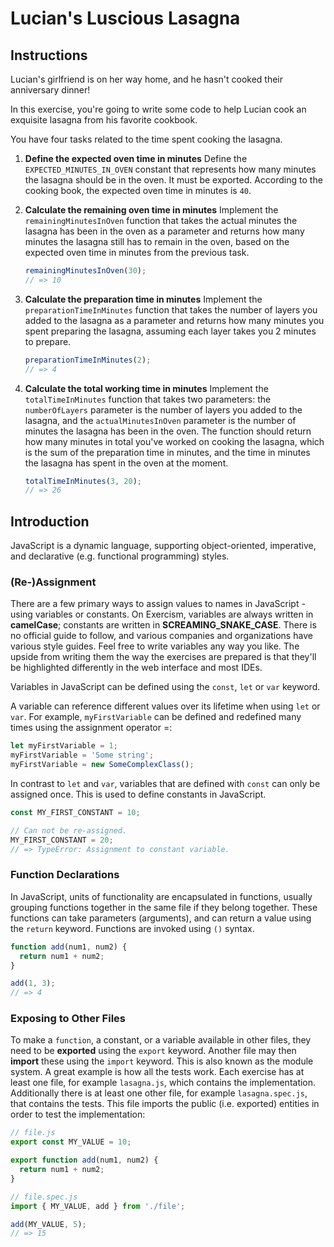 # Lucian's Luscious Lasagna

## Instructions

Lucian's girlfriend is on her way home, and he hasn't cooked their anniversary dinner!

In this exercise, you're going to write some code to help Lucian cook an exquisite lasagna from his favorite cookbook.

You have four tasks related to the time spent cooking the lasagna.

1. **Define the expected oven time in minutes**
Define the ``EXPECTED_MINUTES_IN_OVEN`` constant that represents how many minutes the lasagna should be in the oven. It must be exported. According to the cooking book, the expected oven time in minutes is ``40``.
2. **Calculate the remaining oven time in minutes**
Implement the ``remainingMinutesInOven`` function that takes the actual minutes the lasagna has been in the oven as a parameter and returns how many minutes the lasagna still has to remain in the oven, based on the expected oven time in minutes from the previous task.

    ```javascript
    remainingMinutesInOven(30);
    // => 10
    ```

3. **Calculate the preparation time in minutes**
Implement the ``preparationTimeInMinutes`` function that takes the number of layers you added to the lasagna as a parameter and returns how many minutes you spent preparing the lasagna, assuming each layer takes you 2 minutes to prepare.

    ```javascript
    preparationTimeInMinutes(2);
    // => 4
    ```

4. **Calculate the total working time in minutes**
Implement the ``totalTimeInMinutes`` function that takes two parameters: the ``numberOfLayers`` parameter is the number of layers you added to the lasagna, and the ``actualMinutesInOven`` parameter is the number of minutes the lasagna has been in the oven. The function should return how many minutes in total you've worked on cooking the lasagna, which is the sum of the preparation time in minutes, and the time in minutes the lasagna has spent in the oven at the moment.

    ```javascript
    totalTimeInMinutes(3, 20);
    // => 26
    ```

## Introduction

JavaScript is a dynamic language, supporting object-oriented, imperative, and declarative (e.g. functional programming) styles.

### (Re-)Assignment

There are a few primary ways to assign values to names in JavaScript - using variables or constants. On Exercism, variables are always written in **camelCase**; constants are written in **SCREAMING_SNAKE_CASE**. There is no official guide to follow, and various companies and organizations have various style guides. Feel free to write variables any way you like. The upside from writing them the way the exercises are prepared is that they'll be highlighted differently in the web interface and most IDEs.

Variables in JavaScript can be defined using the ``const``, ``let`` or ``var`` keyword.

A variable can reference different values over its lifetime when using ``let`` or ``var``. For example, ``myFirstVariable`` can be defined and redefined many times using the assignment operator =:

```javascript
let myFirstVariable = 1;
myFirstVariable = 'Some string';
myFirstVariable = new SomeComplexClass();
```

In contrast to ``let`` and ``var``, variables that are defined with ``const`` can only be assigned once. This is used to define constants in JavaScript.

```javascript
const MY_FIRST_CONSTANT = 10;

// Can not be re-assigned.
MY_FIRST_CONSTANT = 20;
// => TypeError: Assignment to constant variable.
```

### Function Declarations

In JavaScript, units of functionality are encapsulated in functions, usually grouping functions together in the same file if they belong together. These functions can take parameters (arguments), and can return a value using the ``return`` keyword. Functions are invoked using ``()`` syntax.

```javascript
function add(num1, num2) {
  return num1 + num2;
}

add(1, 3);
// => 4
```

### Exposing to Other Files

To make a ``function``, a constant, or a variable available in other files, they need to be **exported** using the ``export`` keyword. Another file may then **import** these using the ``import`` keyword. This is also known as the module system. A great example is how all the tests work. Each exercise has at least one file, for example ``lasagna.js``, which contains the implementation. Additionally there is at least one other file, for example ``lasagna.spec.js``, that contains the tests. This file imports the public (i.e. exported) entities in order to test the implementation:

```javascript
// file.js
export const MY_VALUE = 10;

export function add(num1, num2) {
  return num1 + num2;
}

// file.spec.js
import { MY_VALUE, add } from './file';

add(MY_VALUE, 5);
// => 15
```
